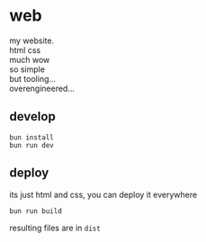 # web

my website.\
html css\
much wow\
so simple\
but tooling...\
overengineered...

## develop
```
bun install
bun run dev
```

## deploy
its just html and css, you can deploy it everywhere
```
bun run build
```
resulting files are in `dist`

